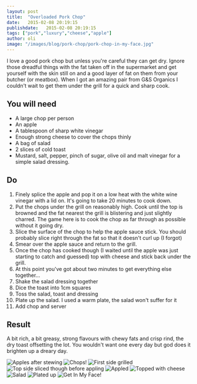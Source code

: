 ```yaml
---
layout: post
title:  "Overloaded Pork Chop"
date:   2015-02-08 20:19:15
publishdate:   2015-02-08 20:19:15
tags: ["pork","luxury","cheese","apple"]
author: oli
image: "/images/blog/pork-chop/pork-chop-in-my-face.jpg"
---
```


I love a good pork chop but unless you're careful they can get dry.  Ignore those dreadful things with the fat taken off in the supermarket and get yourself with the skin still on and a good layer of fat on them from your butcher (or meatbox).  When I got an amazing pair from G&S Organics I couldn't wait to get them under the grill for a quick and sharp cook.


## You will need

* A large chop per person
* An apple
* A tablespoon of sharp white vinegar
* Enough strong cheese to cover the chops thinly
* A bag of salad
* 2 slices of cold toast
* Mustard, salt, pepper, pinch of sugar, olive oil and malt vinegar for a simple salad dressing.

## Do

1. Finely splice the apple and pop it on a low heat with the white wine vinegar with a lid on.  It's going to take 20 minutes to cook down.
2. Put the chops under the grill on reasonably high.  Cook until the top is browned and the fat nearest the grill is blistering and just slightly charred.  The game here is to cook the chop as far through as possible without it going dry.
3. Slice the surface of the chop to help the apple sauce stick.  You should probably slice right through the fat so that it doesn't curl up (I forgot)
4. Smear over the apple sauce and return to the grill.
5. Once the chop has cooked though (I waited until the apple was just starting to catch and guessed) top with cheese and stick back under the grill.
6. At this point you've got about two minutes to get everything else together...
7. Shake the salad dressing together
8. Dice the toast into 1cm squares
9. Toss the salad, toast and dressing
10. Plate up the salad.  I used a warm plate, the salad won't suffer for it
11. Add chop and server 

## Result

A bit rich, a bit greasy, strong flavours with chewy fats and crisp rind, the dry toast offsetting the lot.  You wouldn't want one every day but god does it brighten up a dreary day.


![Apples after stewing](/images/blog/pork-chop/pork-chop-apples.jpg "Apples after stewing")
![Chops!](/images/blog/pork-chop/pork-chop-chops.jpg "Chops!")
![First side grilled](/images/blog/pork-chop/pork-chop-first-side.jpg "First side grilled")
![Top side sliced though before appling](/images/blog/pork-chop/pork-chop-cliceds.jpg "Top side sliced though before appling")
![Appled](/images/blog/pork-chop/pork-chop-topped-with-apples.jpg "Appled")
![Topped with cheese](/images/blog/pork-chop/pork-chop-cheesed.jpg "Topped with cheese")
![Salad](/images/blog/pork-chop/pork-chop-salad.jpg "Salad")
![Plated up](/images/blog/pork-chop/pork-chop-plated.jpg "Plated up")
![Get In My Face!](/images/blog/pork-chop/pork-chop-in-my-face.jpg "Get In My Face!")
